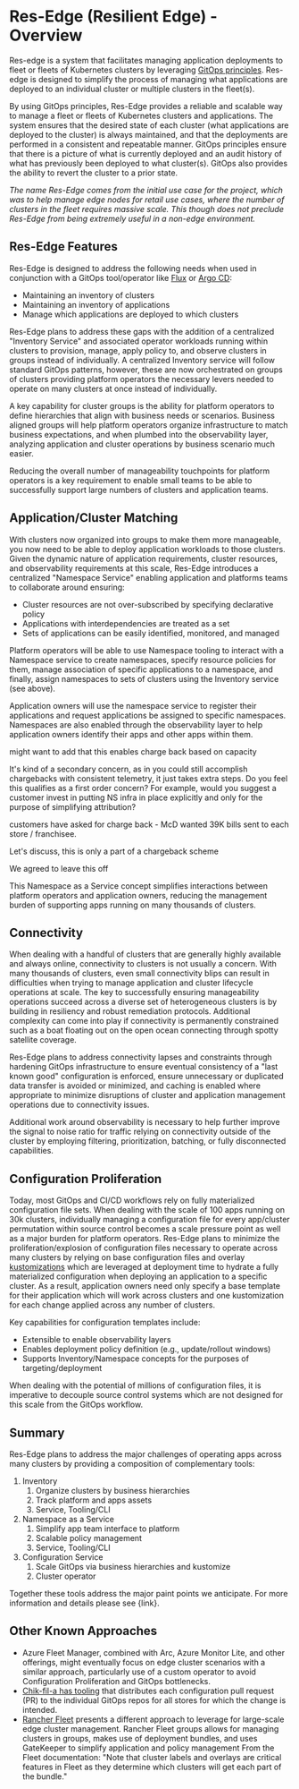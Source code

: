 ﻿# Res-Edge (Resilient Edge) - Overview

Res-edge is a system that facilitates managing application deployments to fleet or fleets of Kubernetes clusters by leveraging [GitOps principles](/docs/gitops.md). Res-edge is designed to simplify the process of managing what applications are deployed to an individual cluster or multiple clusters in the fleet(s).

By using GitOps principles, Res-Edge provides a reliable and scalable way to manage a fleet or fleets of Kubernetes clusters and applications. The system ensures that the desired state of each cluster (what applications are deployed to the cluster) is always maintained, and that the deployments are performed in a consistent and repeatable manner. GitOps principles ensure that there is a picture of what is currently deployed and an audit history of what has previously been deployed to what cluster(s).  GitOps also provides the ability to revert the cluster to a prior state.

*The name Res-Edge comes from the initial use case for the project, which was to help manage edge nodes for retail use cases, where the number of clusters in the fleet requires massive scale.  This though does not preclude Res-Edge from being extremely useful in a non-edge environment.*

## Res-Edge Features

Res-Edge is designed to address the following needs when used in conjunction with a GitOps tool/operator like [Flux](https://fluxcd.io) or [Argo CD](https://fluxcd.io/):

- Maintaining an inventory of clusters
- Maintaining an inventory of applications
- Manage which applications are deployed to which clusters

Res-Edge plans to address these gaps with the addition of a centralized "Inventory Service" and associated operator workloads running within clusters to provision, manage, apply policy to, and observe clusters in groups instead of individually. A centralized Inventory service will follow standard GitOps patterns, however, these are now orchestrated on groups of clusters providing platform operators the necessary levers needed to operate on many clusters at once instead of individually.

A key capability for cluster groups is the ability for platform operators to define hierarchies that align with business needs or scenarios. Business aligned groups will help platform operators organize infrastructure to match business expectations, and when plumbed into the observability layer, analyzing application and cluster operations by business scenario much easier.

Reducing the overall number of manageability touchpoints for platform operators is a key requirement to enable small teams to be able to successfully support large numbers of clusters and application teams.

## Application/Cluster Matching

With clusters now organized into groups to make them more manageable, you now need to be able to deploy application workloads to those clusters. Given the dynamic nature of application requirements, cluster resources, and observability requirements at this scale, Res-Edge introduces a centralized "Namespace Service" enabling application and platforms teams to collaborate around ensuring:

- Cluster resources are not over-subscribed by specifying declarative policy
- Applications with interdependencies are treated as a set
- Sets of applications can be easily identified, monitored, and managed

Platform operators will be able to use Namespace tooling to interact with a Namespace service to create namespaces, specify resource policies for them, manage association of specific applications to a namespace, and finally, assign namespaces to sets of clusters using the Inventory service (see above).

Application owners will use the namespace service to register their applications and request applications be assigned to specific namespaces. Namespaces are also enabled through the observability layer to help application owners identify their apps and other apps within them.

might want to add that this enables charge back based on capacity

It's kind of a secondary concern, as in you could still accomplish chargebacks with consistent telemetry, it just takes extra steps. Do you feel this qualifies as a first order concern? For example, would you suggest a customer invest in putting NS infra in place explicitly and only for the purpose of simplifying attribution?

customers have asked for charge back - McD wanted 39K bills sent to each store / franchisee.

Let's discuss, this is only a part of a chargeback scheme

We agreed to leave this off

This Namespace as a Service concept simplifies interactions between platform operators and application owners, reducing the management burden of supporting apps running on many thousands of clusters.

## Connectivity

When dealing with a handful of clusters that are generally highly available and always online, connectivity to clusters is not usually a concern. With many thousands of clusters, even small connectivity blips can result in difficulties when trying to manage application and cluster lifecycle operations at scale. The key to successfully ensuring manageability operations succeed across a diverse set of heterogeneous clusters is by building in resiliency and robust remediation protocols. Additional complexity can come into play if connectivity is permanently constrained such as a boat floating out on the open ocean connecting through spotty satellite coverage.

Res-Edge plans to address connectivity lapses and constraints through hardening GitOps infrastructure to ensure eventual consistency of a "last known good" configuration is enforced, ensure unnecessary or duplicated data transfer is avoided or minimized, and caching is enabled where appropriate to minimize disruptions of cluster and application management operations due to connectivity issues.

Additional work around observability is necessary to help further improve the signal to noise ratio for traffic relying on connectivity outside of the cluster by employing filtering, prioritization, batching, or fully disconnected capabilities.

## Configuration Proliferation

Today, most GitOps and CI/CD workflows rely on fully materialized configuration file sets. When dealing with the scale of 100 apps running on 30k clusters, individually managing a configuration file for every app/cluster permutation within source control becomes a scale pressure point as well as a major burden for platform operators. Res-Edge plans to minimize the proliferation/explosion of configuration files necessary to operate across many clusters by relying on base configuration files and overlay [kustomizations](https://kustomize.io/) which are leveraged at deployment time to hydrate a fully materialized configuration when deploying an application to a specific cluster. As a result, application owners need only specify a base template for their application which will work across clusters and one kustomization for each change applied across any number of clusters.

Key capabilities for configuration templates include:

- Extensible to enable observability layers
- Enables deployment policy definition (e.g., update/rollout windows)
- Supports Inventory/Namespace concepts for the purposes of targeting/deployment

When dealing with the potential of millions of configuration files, it is imperative to decouple source control systems which are not designed for this scale from the GitOps workflow.

## Summary

Res-Edge plans to address the major challenges of operating apps across many clusters by providing a composition of complementary tools:

1. Inventory
   1. Organize clusters by business hierarchies
   1. Track platform and apps assets
   1. Service, Tooling/CLI
1. Namespace as a Service
   1. Simplify app team interface to platform
   1. Scalable policy management
   1. Service, Tooling/CLI
1. Configuration Service
   1. Scale GitOps via business hierarchies and kustomize
   1. Cluster operator

Together these tools address the major paint points we anticipate. For more information and details please see {link}.

## Other Known Approaches

- Azure Fleet Manager, combined with Arc, Azure Monitor Lite, and other offerings, might eventually focus on edge cluster scenarios with a similar approach, particularly use of a custom operator to avoid Configuration Proliferation and GitOps bottlenecks.
- [Chik-fil-a has tooling](https://medium.com/chick-fil-atech/enterprise-restaurant-compute-f5e2fd63d20f) that distributes each configuration pull request (PR) to the individual GitOps repos for all stores for which the change is intended.
- [Rancher Fleet](https://fleet.rancher.io/) presents a different approach to leverage for large-scale edge cluster management. Rancher Fleet groups allows for managing clusters in groups, makes use of deployment bundles, and uses GateKeeper to simplify application and policy management From the Fleet documentation: "Note that cluster labels and overlays are critical features in Fleet as they determine which clusters will get each part of the bundle."
